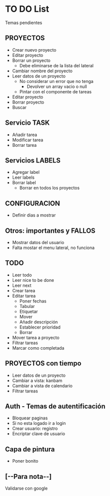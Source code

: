 # TO DO List

Temas pendientes

## PROYECTOS

- Crear nuevo proyecto
- Editar proyecto
- Borrar un proyecto
  - Debe eliminarse de la lista del lateral
- Cambiar nombre del proyecto
- Leer datos de un proyecto
  - No considerar un error que no tenga
    - Devolver un array vacio o null
  - Pintar con el componente de tareas
- Editar proyecto
- Borrar proyecto
- Buscar

## Servicio TASK

- Añadir tarea
- Modificar tarea
- Borrar tarea

## Servicios LABELS

- Agregar label
- Leer labels
- Borrar label
  - Borrar en todos los proyectos

## CONFIGURACION

- Definir dias a mostrar

## Otros: importantes y FALLOS

- Mostrar datos del usuario
- Falta mostar el menu lateral, no funciona

## TODO

- Leer todo
- Leer nice to be done
- Leer next
- Crear tarea
- Editar tarea
  - Poner fechas
  - Tabular
  - Etiquetar
  - Mover
  - Añadir descripción
  - Establecer prioridad
  - Borrar
- Mover tarea a proyecto
- Filtrar tareas
- Marcar como completada

## PROYECTOS con tiempo

- Leer datos de un proyecto
- Cambiar a vista: kanbam
- Cambiar a vista de calendario
- Filtrar tareas

## Auth - Temas de autentificación

- Bloquear paginas
- Si no esta logado ir a login
- Crear usuario: registro
- Encriptar clave de usuario

## Capa de pintura

- Poner bonito

## [--Para nota--]

Validarse con google

